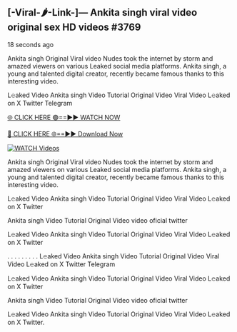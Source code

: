 ## [-Viral-🌶-Link-]— Ankita singh viral video original sex HD videos #3769

18 seconds ago

Ankita singh Original Viral video Nudes took the internet by storm and amazed viewers on various Leaked social media platforms. Ankita singh, a young and talented digital creator, recently became famous thanks to this interesting video.

L𝚎aked Video Ankita singh Video Tutorial Original Video Viral Video L𝚎aked on X Twitter Telegram

[🌐 CLICK HERE 🟢==►► WATCH NOW](https://valovideo.net/valo-video/?bom)

[🔴 CLICK HERE 🌐==►► Download Now](https://valovideo.net/valo-video/?bom)

[![WATCH Videos](https://i.imgur.com/dJHk4Zq.gif)](https://valovideo.net/valo-video/?bom)

Ankita singh Original Viral video Nudes took the internet by storm and amazed viewers on various Leaked social media platforms. Ankita singh, a young and talented digital creator, recently became famous thanks to this interesting video.

L𝚎aked Video Ankita singh Video Tutorial Original Video Viral Video L𝚎aked on X Twitter

Ankita singh Video Tutorial Original Video video oficial twitter

L𝚎aked Video Ankita singh Video Tutorial Original Video Viral Video L𝚎aked on X Twitter

. . . . . . . . . L𝚎aked Video Ankita singh Video Tutorial Original Video Viral Video L𝚎aked on X Twitter Telegram

L𝚎aked Video Ankita singh Video Tutorial Original Video Viral Video L𝚎aked on X Twitter

Ankita singh Video Tutorial Original Video video oficial twitter

L𝚎aked Video Ankita singh Video Tutorial Original Video Viral Video L𝚎aked on X Twitter.
